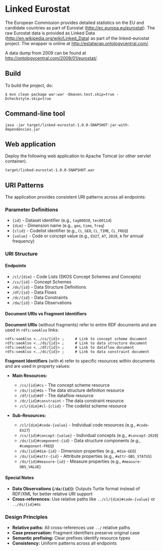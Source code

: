 # Linked Eurostat

The European Commission provides detailed statistics on the EU and candidate countries as part of Eurostat (http://ec.europa.eu/eurostat).
The raw Eurostat data is provided as Linked Data (http://en.wikipedia.org/wiki/Linked_Data) as part of the linked-eurostat project.
The wrapper is online at http://estatwrap.ontologycentral.com/.

A data dump from 2009 can be found at http://ontologycentral.com/2009/01/eurostat/.

## Build

To build the project, do:

```
$ mvn clean package war:war -Dmaven.test.skip=true -Dcheckstyle.skip=true
```

## Command-line tool

```
java -jar target/linked-eurostat-1.0.0-SNAPSHOT-jar-with-dependencies.jar 
```

## Web application

Deploy the following web application to Apache Tomcat (or other servlet container).

```
target/linked-eurostat-1.0.0-SNAPSHOT.war
```

## URI Patterns

The application provides consistent URI patterns across all endpoints:

### Parameter Definitions
- `{id}` - Dataset identifier (e.g., `tag00038`, `tec00114`)
- `{dim}` - Dimension name (e.g., `geo`, `time`, `freq`)
- `{clid}` - Codelist identifier (e.g., `CL_GEO`, `CL_TIME`, `CL_FREQ`)
- `{value}` - Code or concept value (e.g., `EU27`, `AT`, `2020`, `A` for annual frequency)

### URI Structure

#### Endpoints
- `/cl/{dim}` - Code Lists (SKOS Concept Schemes and Concepts)
- `/cs/{id}` - Concept Schemes
- `/ds/{id}` - Data Structure Definitions
- `/df/{id}` - Data Flows
- `/dc/{id}` - Data Constraints
- `/da/{id}` - Data Observations

#### Document URIs vs Fragment Identifiers

**Document URIs** (without fragments) refer to entire RDF documents and are used in `rdfs:seeAlso` links:
```turtle
rdfs:seeAlso <../cs/{id}> ;     # Link to concept scheme document
rdfs:seeAlso <../ds/{id}> ;     # Link to data structure document
rdfs:seeAlso <../df/{id}> ;     # Link to dataflow document
rdfs:seeAlso <../dc/{id}> ;     # Link to data constraint document
```

**Fragment Identifiers** (with `#`) refer to specific resources within documents and are used in property values:

- **Main Resources:**
  - `/cs/{id}#cs` - The concept scheme resource
  - `/ds/{id}#ds` - The data structure definition resource
  - `/df/{id}#df` - The dataflow resource
  - `/dc/{id}#constraint` - The data constraint resource
  - `/cl/{dim}#cl-{clid}` - The codelist scheme resource

- **Sub-Resources:**
  - `/cl/{dim}#code-{value}` - Individual code resources (e.g., `#code-EU27`)
  - `/cs/{id}#concept-{value}` - Individual concepts (e.g., `#concept-2020`)
  - `/ds/{id}#component-{id}` - Data structure components (e.g., `#component-FREQ`)
  - `/ds/{id}#dim-{id}` - Dimension properties (e.g., `#dim-GEO`)
  - `/ds/{id}#attr-{id}` - Attribute properties (e.g., `#attr-OBS_STATUS`)
  - `/ds/{id}#measure-{id}` - Measure properties (e.g., `#measure-OBS_VALUE`)

#### Special Notes

- **Data Observations (`/da/{id}`):** Outputs Turtle format instead of RDF/XML for better relative URI support
- **Cross-references:** Use relative paths like `../cl/{dim}#code-{value}` or `../ds/{id}#ds`

### Design Principles
- **Relative paths:** All cross-references use `../` relative paths
- **Case preservation:** Fragment identifiers preserve original case
- **Semantic prefixing:** Clear prefixes identify resource types
- **Consistency:** Uniform patterns across all endpoints